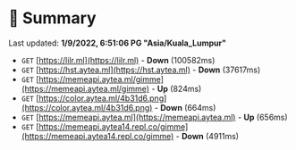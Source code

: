 # 📖 Summary
Last updated: **1/9/2022, 6:51:06 PG "Asia/Kuala_Lumpur"**

- `GET` [https://lilr.ml](https://lilr.ml) - **Down** (100582ms)
- `GET` [https://hst.aytea.ml](https://hst.aytea.ml) - **Down** (37617ms)
- `GET` [https://memeapi.aytea.ml/gimme](https://memeapi.aytea.ml/gimme) - **Up** (824ms)
- `GET` [https://color.aytea.ml/4b31d6.png](https://color.aytea.ml/4b31d6.png) - **Down** (664ms)
- `GET` [https://memeapi.aytea.ml](https://memeapi.aytea.ml) - **Up** (656ms)
- `GET` [https://memeapi.aytea14.repl.co/gimme](https://memeapi.aytea14.repl.co/gimme) - **Down** (4911ms)

